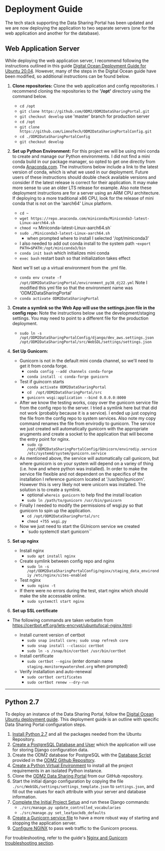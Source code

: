 # Deployment Guide

The tech stack supporting the Data Sharing Portal has been updated and we are now deploying the application to two separate servers (one for the web application and another for the database). 

## Web Application Server

While deploying the web application server, I recommend following the instructions outlined in this guide [Digital Ocean Deployment Guide for Ubuntu 20.04](https://www.digitalocean.com/community/tutorials/how-to-set-up-django-with-postgres-nginx-and-gunicorn-on-ubuntu-20-04). However, many of the steps in the Digital Ocean guide have been modified, so additional instructions can be found below.

1. **Clone repositories:** Clone the web application and config repositories. I recommend cloning the repositories to the **'/opt'** directory using the command below.
    - `cd /opt`
    - `git clone https://github.com/ODM2/ODM2DataSharingPortal.git`
    - `git checkout develop` use 'master' branch for production server
    - `cd /opt`
    - `git clone https://github.com/LimnoTech/ODM2DataSharingPortalConfig.git`
    - `cd ./ODM2DataSharingPortalConfig`
    - `git checkout develop`
2. **Set up Python Environment:** For this project we will be using mini conda to create and manage our Python environments. I did not find a mini conda build in our package manager, so opted to get one directly from conda [Anaconda.com](https://anaconda.com). The instructions below include a link to the latest version of conda, which is what we used in our deployment. Future users of these instructions should double check available versions and consider if the latest release is correct for their application. It may make more sense to use an older LTS release for example. Also note these deployment instructions are for a server using an ARM CPU architecture. If deploying to a more traditional x86 CPU, look for the release of mini conda that is not on the 'aarch64' Linux platform.
    - `cd ~`
    - `wget https://repo.anaconda.com/miniconda/Miniconda3-latest-Linux-aarch64.sh`
    - `chmod +x` Miniconda-latest-Linux-aarch64.sh`
    - `sudo ./Miniconda3-latest-Linux-aarch64.sh`
        - when prompted where to install I selected '/opt/miniconda3' 
    - I also needed to add out conda install to the system path
        -`export PATH=$PATH:/opt/miniconda3/bin`
    - `conda init bash` which initializes mini conda
    - `exec bash` restart bash so that initialization takes effect 

    Next we'll set up a virtual environment from the .yml file.
    - `conda env create -f /opt/ODM2DataSharingPortal/environment_py38_dj22.yml` Note I modified this yml file so that the environment name was 'ODM2DataSharingPortal'
    - `conda activate ODM2DataSharingPortal`
3. **Create a symlink so the Web App will use the settings.json file in the config repo:** Note the instructions below use the development/staging settings. You may need to point to a different file for the production deployment.
	- `sudo ln -s /opt/ODM2DataSharingPortalConfig/django/dev_aws.settings.json /opt/ODM2DataSharingPortal/src/WebSDL/settings/settings.json`
4. **Set Up Gunicorn:**
    - Gunicorn is not in the default mini conda channel, so we'll need to get it from conda forge.
        - `conda config --add channels conda-forge`
        - `conda install -c conda-forge gunicorn`
    - Test if guincorn starts
        - `conda activate ODM2DataSharingPortal`
        - `cd  /opt/ODM2DataSharingPortal/src`
		- `gunicorn wsgi:application --bind 0.0.0.0:8000`
    - After we know the testing works, copy over the gunicorn service file from the config repo to the server. I tried a symlink here but that did not work (probably because it is a service). I ended up just copying the file from the config repo to system services. Also note my copy command renames the file from envirodiy to gunicorn. The service we just created will automatically gunicorn with the appropriate arugments and create a socket to the application that will become the entry point for nginx. 
        - `sudo cp /opt/ODM2DataSharingPortalConfig/GUnicorn/envirodiy.service /etc/systemd/system/gunicorn.service`
    - As mentioned above, the service will automatically call gunicorn, but where gunicorn is on your system will depend on a variey of thing (i.e. how and where python was installed). In order to make the service file flexible and not dependent on the specifics of the installation I reference gunicorn located at '/usr/bin/gunicorn'. However this is very likely not were unicorn was installed. The solution is to create a symlink.
        - optional `whereis gunicorn` to help find the install location
        - `sudo ln /path/to/gunicorn /usr/bin/gunicorn`
    - Finally I needed to modify the permissions of wsgi.py so that gunicorn to spin up the application.
        - `cd /opt/ODM2DataSharingPortal/src`
        - `chmod +755 wsgi.py`
    - Now we just need to start the GUnicorn service we created
        - `sudo systemctl start gunicorn`` 
5. **Set up nginx**
	- Install nginx 
	    - `sudo apt install nginx`
    - Create symlink between config repo and nginx
        - `sudo ln -s /opt/ODM2DataSharingPortalConfig/nginx/staging_data_environdiy /etc/nginx/sites-enabled`
    - Test nginx
        - `sudo nginx -t`
    - If there were no errors during the test, start nginx which should make the site accessable online.
        - `sudo systemctl start nginx`
        
6. **Set up SSL certificate**

  - The following commands are taken verbatim from https://certbot.eff.org/lets-encrypt/ubuntufocal-nginx.html:

    - Install current version of certbot
      - `sudo snap install core; sudo snap refresh core`
      - `sudo snap install --classic certbot`
      - `sudo ln -s /snap/bin/certbot /usr/bin/certbot`
    - Install certificate
      - `sudo certbot --nginx` (enter domain name `staging.monitormywatershed.org` when prompted)
    - Verify installation and auto-renewal
      - `sudo certbot certificates`
      - `sudo certbot renew --dry-run`

---

## Python 2.7 

To deploy an instance of the Data Sharing Portal, follow the [Digital Ocean Ubuntu deployment guide](https://www.digitalocean.com/community/tutorials/how-to-set-up-django-with-postgres-nginx-and-gunicorn-on-ubuntu-16-04).
This deployment guide is an outline with specific Data Sharing Portal configuration steps.

1. [Install Python 2.7](https://www.digitalocean.com/community/tutorials/how-to-set-up-django-with-postgres-nginx-and-gunicorn-on-ubuntu-16-04#install-the-packages-from-the-ubuntu-repositories) and all the packages needed from the Ubuntu Repository.
2. [Create a PostgreSQL Database and User](https://www.digitalocean.com/community/tutorials/how-to-set-up-django-with-postgres-nginx-and-gunicorn-on-ubuntu-16-04#create-the-postgresql-database-and-user) which the application will use for storing Django configuration data.
3. Create the ODM2 database for PostgreSQL with the [Database Script](https://github.com/ODM2/ODM2/blob/master/src/blank_schema_scripts/postgresql/ODM2_for_PostgreSQL.sql) provided in the [ODM2 Github Repository](https://github.com/ODM2/ODM2).
4. [Create a Python Virtual Environment](https://www.digitalocean.com/community/tutorials/how-to-set-up-django-with-postgres-nginx-and-gunicorn-on-ubuntu-16-04#create-a-python-virtual-environment-for-your-project) to install all the project requirements in an isolated Python instance. 
5. Clone the [ODM2 Data Sharing Portal](https://github.com/ODM2/ODM2DataSharingPortal.git) from our GitHub repository.
6. Start the initial django configuration by copying the file `./src/WebSDL/settings/settings_template.json` to `settings.json`, and fill out the values for each attribute with your server and database information.
7. [Complete the Initial Project Setup](https://www.digitalocean.com/community/tutorials/how-to-set-up-django-with-postgres-nginx-and-gunicorn-on-ubuntu-16-04#complete-initial-project-setup) and run these Django commands:
    - `./src/manage.py update_controlled_vocabularies`
    - `./src/manage.py set_leafpackdb_defaults`
8. [Create a Gunicorn service file](https://www.digitalocean.com/community/tutorials/how-to-set-up-django-with-postgres-nginx-and-gunicorn-on-ubuntu-16-04#create-a-gunicorn-systemd-service-file) to have a more robust way of starting and stopping the application server.
9. [Configure NGINX](https://www.digitalocean.com/community/tutorials/how-to-set-up-django-with-postgres-nginx-and-gunicorn-on-ubuntu-16-04#configure-nginx-to-proxy-pass-to-gunicorn) to pass web traffic to the Gunicorn process.

For troubleshooting, refer to the guide's [Nginx and Gunicorn troubleshooting section](https://www.digitalocean.com/community/tutorials/how-to-set-up-django-with-postgres-nginx-and-gunicorn-on-ubuntu-16-04#troubleshooting-nginx-and-gunicorn).
